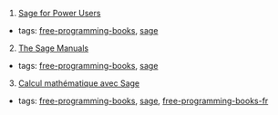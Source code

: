 1. [Sage for Power Users](http://wstein.org/books/sagebook/sagebook.pdf)
  * tags: [free-programming-books](tags/free-programming-books.md), [sage](tags/sage.md)
2. [The Sage Manuals](http://www.sagemath.org/doc/)
  * tags: [free-programming-books](tags/free-programming-books.md), [sage](tags/sage.md)
3. [Calcul mathématique avec Sage](https://hal.inria.fr/inria-00540485/file/sagebook-web-20130530.pdf)
  * tags: [free-programming-books](tags/free-programming-books.md), [sage](tags/sage.md), [free-programming-books-fr](tags/free-programming-books-fr.md)
